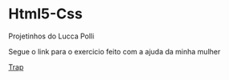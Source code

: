 # Html5-Css
 Projetinhos do Lucca Polli

 Segue o link para o exercicio feito com a ajuda da minha mulher

 <a href="trap.html">Trap</a>

